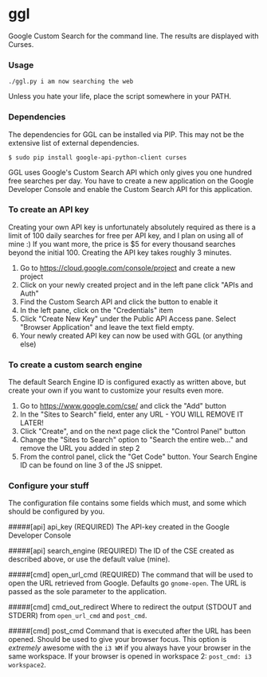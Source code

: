 ggl
===

Google Custom Search for the command line. The results are displayed 
with Curses.

### Usage
`./ggl.py i am now searching the web`

Unless you hate your life, place the script somewhere in your PATH.



### Dependencies
The dependencies for GGL can be installed via PIP. This may not be the extensive
list of external dependencies. 

`$ sudo pip install google-api-python-client curses`


GGL uses Google's Custom Search API which only gives you one hundred
free searches per day. You have to create a new application on the
Google Developer Console and enable the Custom Search API for this
application. 


### To create an API key
Creating your own API key is unfortunately absolutely required as there is a limit of 100
daily searches for free per API key, and I plan on using all of mine :) If you want more,
the price is $5 for every thousand searches beyond the initial 100. Creating the API key
takes roughly 3 minutes.

1. Go to https://cloud.google.com/console/project and create a new project
2. Click on your newly created project and in the left pane click "APIs and Auth"
3. Find the Custom Search API and click the button to enable it
4. In the left pane, click on the "Credentials" item
5. Click "Create New Key" under the Public API Access pane. Select "Browser Application" and leave the text field empty.
6. Your newly created API key can now be used with GGL (or anything else)


### To create a custom search engine
The default Search Engine ID is configured exactly as written above, but create
your own if you want to customize your results even more. 

1. Go to https://www.google.com/cse/ and click the "Add" button
2. In the "Sites to Search" field, enter any URL - YOU WILL REMOVE IT LATER!
3. Click "Create", and on the next page click the "Control Panel" button
4. Change the "Sites to Search" option to "Search the entire web..." and remove the URL you added in step 2
5. From the control panel, click the "Get Code" button. Your Search Engine ID can be found on line 3 of the JS snippet.

### Configure your stuff
The configuration file contains some fields which must, and some which should be configured by you.

#####[api] api_key (REQUIRED)
The API-key created in the Google Developer Console

#####[api] search_engine (REQUIRED)
The ID of the CSE created as described above, or use the default value (mine). 

#####[cmd] open_url_cmd (REQUIRED)
The command that will be used to open the URL retrieved from Google. Defaults go `gnome-open`. The URL
is passed as the sole parameter to the application.

#####[cmd] cmd_out_redirect
Where to redirect the output (STDOUT and STDERR) from `open_url_cmd` and `post_cmd`.

#####[cmd] post_cmd
Command that is executed after the URL has been opened. Should be used to give your browser focus. This option
is *extremely* awesome with the `i3 WM` if you always have your browser in the same workspace. If your browser
is opened in workspace 2: `post_cmd: i3 workspace2`.   
